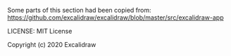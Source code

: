 Some parts of this section had been copied from: https://github.com/excalidraw/excalidraw/blob/master/src/excalidraw-app

LICENSE: MIT License

Copyright (c) 2020 Excalidraw
